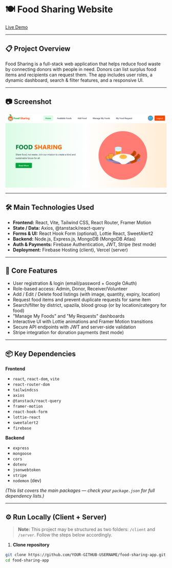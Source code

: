 # 🍽️ Food Sharing Website

[Live Demo](https://food-sharing-1821c.web.app/)

---

## 📋 Project Overview
Food Sharing is a full-stack web application that helps reduce food waste by connecting donors with people in need. Donors can list surplus food items and recipients can request them. The app includes user roles, a dynamic dashboard, search & filter features, and a responsive UI.

---

## 📷 Screenshot
![Food Sharing Screenshot](src/assets/foodweb.png)  


---

## 🛠️ Main Technologies Used
- **Frontend:** React, Vite, Tailwind CSS, React Router, Framer Motion  
- **State / Data:** Axios, @tanstack/react-query  
- **Forms & UI:** React Hook Form (optional), Lottie React, SweetAlert2  
- **Backend:** Node.js, Express.js, MongoDB (MongoDB Atlas)  
- **Auth & Payments:** Firebase Authentication, JWT, Stripe (test mode)  
- **Deployment:** Firebase Hosting (client), Vercel (server)

---

## 🚩 Core Features
- User registration & login (email/password + Google OAuth)  
- Role-based access: Admin, Donor, Receiver/Volunteer  
- Add / Edit / Delete food listings (with image, quantity, expiry, location)  
- Request food items and prevent duplicate requests for same item  
- Search/filter by district, upazila, blood group (or by location/category for food)  
- "Manage My Foods" and "My Requests" dashboards  
- Interactive UI with Lottie animations and Framer Motion transitions  
- Secure API endpoints with JWT and server-side validation  
- Stripe integration for donation payments (test mode)

---

## 📦 Key Dependencies
**Frontend**
- `react`, `react-dom`, `vite`
- `react-router-dom`
- `tailwindcss`
- `axios`
- `@tanstack/react-query`
- `framer-motion`
- `react-hook-form`
- `lottie-react`
- `sweetalert2`
- `firebase`

**Backend**
- `express`
- `mongoose`
- `cors`
- `dotenv`
- `jsonwebtoken`
- `stripe`
- `nodemon` (dev)

*(This list covers the main packages — check your `package.json` for full dependency lists.)*

---

## ⚙️ Run Locally (Client + Server)

> **Note:** This project may be structured as two folders: `/client` and `/server`. Follow the steps below accordingly.

1. **Clone repository**
```bash
git clone https://github.com/YOUR-GITHUB-USERNAME/food-sharing-app.git
cd food-sharing-app
